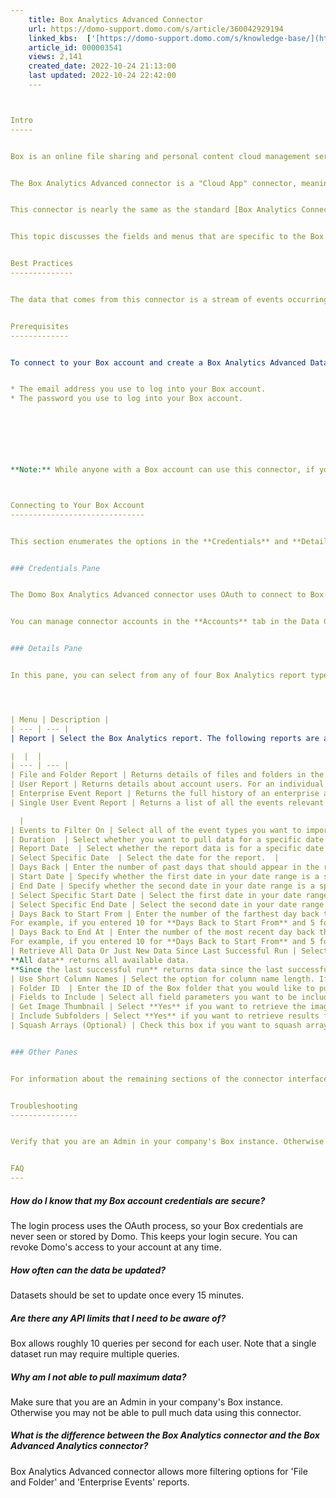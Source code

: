 ```yaml
---
    title: Box Analytics Advanced Connector
    url: https://domo-support.domo.com/s/article/360042929194
    linked_kbs:  ['[https://domo-support.domo.com/s/knowledge-base/](https://domo-support.domo.com/s/knowledge-base/)', '[https://domo-support.domo.com/s/](https://domo-support.domo.com/s/)', '[https://domo-support.domo.com/s/topic/0TO5w000000ZammGAC](https://domo-support.domo.com/s/topic/0TO5w000000ZammGAC)', '[https://domo-support.domo.com/s/topic/0TO5w000000ZanLGAS](https://domo-support.domo.com/s/topic/0TO5w000000ZanLGAS)', '[https://domo-support.domo.com/s/topic/0TO5w000000ZaoQGAS](https://domo-support.domo.com/s/topic/0TO5w000000ZaoQGAS)', '[https://domo-support.domo.com/s/article/360043433713](https://domo-support.domo.com/s/article/360043433713)', '[https://domo-support.domo.com/s/article/360042926274](https://domo-support.domo.com/s/article/360042926274)', '[https://domo-support.domo.com/s/article/360042926054](https://domo-support.domo.com/s/article/360042926054)', '[https://domo-support.domo.com/s/article/360042929194](https://domo-support.domo.com/s/article/360042929194)', '[https://domo-support.domo.com/s/topic/0TO5w000000ZaoQGAS/api-connectors](https://domo-support.domo.com/s/topic/0TO5w000000ZaoQGAS/api-connectors)', '[https://domo-support.domo.com/s/article/360043429933](https://domo-support.domo.com/s/article/360043429933)', '[https://domo-support.domo.com/s/article/360043429953](https://domo-support.domo.com/s/article/360043429953)', '[https://domo-support.domo.com/s/article/360042925494](https://domo-support.domo.com/s/article/360042925494)', '[https://domo-support.domo.com/s/article/360043429913](https://domo-support.domo.com/s/article/360043429913)', '[https://domo-support.domo.com/s/article/4408174643607](https://domo-support.domo.com/s/article/4408174643607)', '[https://domo-support.domo.com/s/login/](https://domo-support.domo.com/s/login/)']
    article_id: 000003541
    views: 2,141
    created_date: 2022-10-24 21:13:00
    last updated: 2022-10-24 22:42:00
    ---



Intro
-----


Box is an online file sharing and personal content cloud management service for businesses. You can use Domo's Box Analytics Advanced connector to pull data about files and folders, users, enterprise events, and single user events from Box. Box Analytics Advanced connector allows more filtering options for 'File and Folder' and 'Enterprise Events' reports. To learn more about the Box API, go to  [https://docs.box.com/v2.0/reference#events](https://docs.box.com/v2.0/reference#events "https://docs.box.com/v2.0/reference#events").


The Box Analytics Advanced connector is a "Cloud App" connector, meaning it retrieves data stored in the cloud. In the Data Center, you can access the connector page for this and other Cloud App connectors by clicking **Cloud App** in the toolbar at the top of the window.


This connector is nearly the same as the standard [Box Analytics Connector](/s/article/360043433713 "Box Analytics Connector"). The difference is that the advanced version allows more filtering options for the "File and Folder" and "Enterprise Events" reports. 


This topic discusses the fields and menus that are specific to the Box Analytics Advanced connector user interface. For general information about adding DataSets, setting update schedules, and editing DataSet information, see [Adding a DataSet Using a Data Connector](/s/article/360042926274 "Adding a DataSet Using a Data Connector").


Best Practices
--------------


The data that comes from this connector is a stream of events occurring in your company Box account. While helpful, the data may take a while to analyze and understand before becoming useful.


Prerequisites
-------------


To connect to your Box account and create a Box Analytics Advanced DataSet, you must have the following:


* The email address you use to log into your Box account.
* The password you use to log into your Box account.




 


**Note:** While anyone with a Box account can use this connector, if you are not an Admin you will only be able to see one report about your own usage, which may not be helpful.



Connecting to Your Box Account
------------------------------


This section enumerates the options in the **Credentials** and **Details** panes in the Box Analytics Advanced connector page. The components of the other panes in this page, **Scheduling** and **Name & Describe Your DataSet**, are universal across most connector types and are discussed in greater length in [Adding a DataSet Using a Data Connector](/s/article/360042926274 "Adding a DataSet Using a Data Connector").


### Credentials Pane


The Domo Box Analytics Advanced connector uses OAuth to connect to Box. Click **Connect** (or select **Add Account** if you have existing Box Analytics Advanced accounts in Domo) to open the Box OAuth screen where you can enter the email address and password associated with your Box account. After you have entered valid Box credentials, you can use the same account in Domo any time you create a Box Analytics Advanced DataSet.


You can manage connector accounts in the **Accounts** tab in the Data Center. For more information about this tab, see [Managing User Accounts for Connectors](/s/article/360042926054 "Managing User Accounts for Connectors").


### Details Pane


In this pane, you can select from any of four Box Analytics report types to import into Domo. Different configuration options may then appear depending on the selected report type. 




| Menu | Description |
| --- | --- |
| Report | Select the Box Analytics report. The following reports are available:

|  |  |
| --- | --- |
| File and Folder Report | Returns details of files and folders in the account. |
| User Report | Returns details about account users. For an individual user, this includes only the user's own user information and content. For an enterprise administrator, this includes both the individual user's information along with that of any other users in the administrator’s enterprise account. |
| Enterprise Event Report | Returns the full history of an enterprise account. |
| Single User Event Report | Returns a list of all the events relevant to an individual user's Box account. |

  |
| Events to Filter On | Select all of the event types you want to import data for. |
| Duration  | Select whether you want to pull data for a specific date or a range of dates. You can also choose **Other**, which lets you select whether to retrieve all data or just new data since the last successful run.   |
| Report Date  | Select whether the report data is for a specific date or for a relative number of days back from today.  |
| Select Specific Date  | Select the date for the report.  |
| Days Back | Enter the number of past days that should appear in the report.   |
| Start Date | Specify whether the first date in your date range is a specific or relative date. You select the last date in your range in **End Date**.  |
| End Date | Specify whether the second date in your date range is a specific or relative date. You select the first date in your range in **Start Date**.   |
| Select Specific Start Date | Select the first date in your date range.  |
| Select Specific End Date | Select the second date in your date range.  |
| Days Back to Start From | Enter the number of the farthest day back that should be represented in the report. Combine with **Days Back to End At** to create a range of represented days.
For example, if you entered 10 for **Days Back to Start From** and 5 for **Days Back to End At**, the report would contain data for 10 days ago up until 5 days ago. |
| Days Back to End At | Enter the number of the most recent day back that should be represented in the report. Combine with **Days Back to Start From** to create a range of represented days.
For example, if you entered 10 for **Days Back to Start From** and 5 for **Days Back to End At**, the report would contain data for 10 days ago up until 5 days ago. |
| Retrieve All Data Or Just New Data Since Last Successful Run | Select how much data you want to retrieve.
**All data** returns all available data.
**Since the last successful run** returns data since the last successful run. If there has never been a successful run, the **All data** option will run once. |
| Use Short Column Names | Select the option for column name length. If you select **No**, the long and default column names will be displayed in the report. If you select **Yes**, the short column names will be displayed. |
| Folder ID  | Enter the ID of the Box folder that you would like to pull information for (e.g. 342963669). If you leave this blank, information will be pulled for all files and folders. |
| Fields to Include | Select all field parameters you want to be included in your report. |
| Get Image Thumbnail | Select **Yes** if you want to retrieve the image's thumbnail. The column "ID" is required. |
| Include Subfolders | Select **Yes** if you want to retrieve results for files in subfolders. |
| Squash Arrays (Optional) | Check this box if you want to squash arrays. This increases the size of columns in your report. |


### Other Panes


For information about the remaining sections of the connector interface, including how to configure scheduling, retry, and update options, see [Adding a DataSet Using a Data Connector](/s/article/360042926274 "Adding a DataSet Using a Data Connector").  


Troubleshooting
---------------


Verify that you are an Admin in your company's Box instance. Otherwise you will not be able to pull much data using this connector.


FAQ
---
```



##### How do I know that my Box account credentials are secure?


The login process uses the OAuth process, so your Box credentials are never seen or stored by Domo. This keeps your login secure. You can revoke Domo's access to your account at any time.


##### How often can the data be updated?


Datasets should be set to update once every 15 minutes.


##### Are there any API limits that I need to be aware of?


Box allows roughly 10 queries per second for each user. Note that a single dataset run may require multiple queries.


##### Why am I not able to pull maximum data?


Make sure that you are an Admin in your company's Box instance. Otherwise you may not be able to pull much data using this connector.


##### What is the difference between the Box Analytics connector and the Box Advanced Analytics connector?


Box Analytics Advanced connector allows more filtering options for 'File and Folder' and 'Enterprise Events' reports. 


